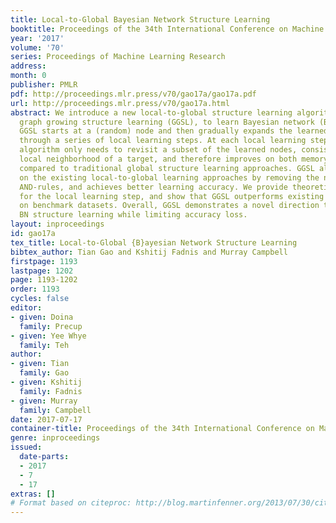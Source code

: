 ```yaml
---
title: Local-to-Global Bayesian Network Structure Learning
booktitle: Proceedings of the 34th International Conference on Machine Learning
year: '2017'
volume: '70'
series: Proceedings of Machine Learning Research
address: 
month: 0
publisher: PMLR
pdf: http://proceedings.mlr.press/v70/gao17a/gao17a.pdf
url: http://proceedings.mlr.press/v70/gao17a.html
abstract: We introduce a new local-to-global structure learning algorithm, called
  graph growing structure learning (GGSL), to learn Bayesian network (BN) structures.
  GGSL starts at a (random) node and then gradually expands the learned structure
  through a series of local learning steps. At each local learning step, the proposed
  algorithm only needs to revisit a subset of the learned nodes, consisting of the
  local neighborhood of a target, and therefore improves on both memory and time efficiency
  compared to traditional global structure learning approaches. GGSL also improves
  on the existing local-to-global learning approaches by removing the need for conflict-resolving
  AND-rules, and achieves better learning accuracy. We provide theoretical analysis
  for the local learning step, and show that GGSL outperforms existing algorithms
  on benchmark datasets. Overall, GGSL demonstrates a novel direction to scale up
  BN structure learning while limiting accuracy loss.
layout: inproceedings
id: gao17a
tex_title: Local-to-Global {B}ayesian Network Structure Learning
bibtex_author: Tian Gao and Kshitij Fadnis and Murray Campbell
firstpage: 1193
lastpage: 1202
page: 1193-1202
order: 1193
cycles: false
editor:
- given: Doina
  family: Precup
- given: Yee Whye
  family: Teh
author:
- given: Tian
  family: Gao
- given: Kshitij
  family: Fadnis
- given: Murray
  family: Campbell
date: 2017-07-17
container-title: Proceedings of the 34th International Conference on Machine Learning
genre: inproceedings
issued:
  date-parts:
  - 2017
  - 7
  - 17
extras: []
# Format based on citeproc: http://blog.martinfenner.org/2013/07/30/citeproc-yaml-for-bibliographies/
---
```

